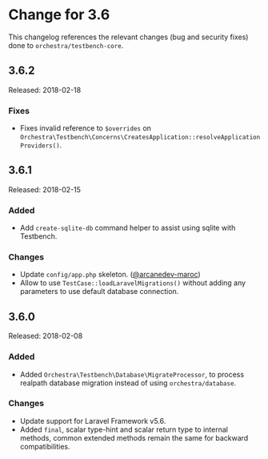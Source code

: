 # Change for 3.6

This changelog references the relevant changes (bug and security fixes) done to `orchestra/testbench-core`.

## 3.6.2

Released: 2018-02-18

### Fixes

* Fixes invalid reference to `$overrides` on `Orchestra\Testbench\Concerns\CreatesApplication::resolveApplicationProviders()`.

## 3.6.1

Released: 2018-02-15

### Added

* Add `create-sqlite-db` command helper to assist using sqlite with Testbench.

### Changes

* Update `config/app.php` skeleton. ([@arcanedev-maroc](https://github.com/arcanedev-maroc))
* Allow to use `TestCase::loadLaravelMigrations()` without adding any parameters to use default database connection.

## 3.6.0

Released: 2018-02-08

### Added

* Added `Orchestra\Testbench\Database\MigrateProcessor`, to process realpath database migration instead of using `orchestra/database`.

### Changes

* Update support for Laravel Framework v5.6.
* Added `final`, scalar type-hint and scalar return type to internal methods, common extended methods remain the same for backward compatibilities.
